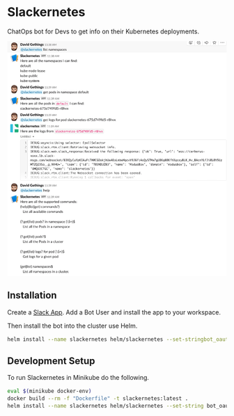 # Slackernetes

ChatOps bot for Devs to get info on their Kubernetes deployments.

![Screen shot of what it looks like](images/screenshot.png)

## Installation

Create a [Slack App](https://api.slack.com/apps). Add a Bot User and install the app to your workspace.

Then install the bot into the cluster use Helm.

```bash
helm install --name slackernetes helm/slackernetes --set-stringbot_oauth_token=<Slack API Bot User Token>
```

## Development Setup

To run Slackernetes in Minikube do the following.


```bash
eval $(minikube docker-env)
docker build --rm -f "Dockerfile" -t slackernetes:latest .
helm install --name slackernetes helm/slackernetes --set-string bot_oauth_token=<Slack API Bot User Token> --set-string log_level=DEBUG
```
